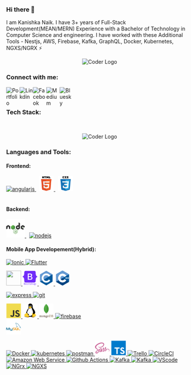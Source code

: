 ### Hi there 👋

I am Kanishka Naik. I have 3+ years of Full-Stack Development(MEAN/MERN) Experience with  a Bachelor of Technology in Computer Science and engineering. I have worked with these Additional Tools - Nestjs, AWS, Firebase, Kafka, GraphQL, Docker, Kubernetes, NGXS/NGRX ⚡ 

<p align="center">
<a  target="blank"><img src="https://user-images.githubusercontent.com/39029787/152688522-8eb6898e-63e3-476d-b902-9e65a65f359d.png" width="320" alt="Coder Logo" /></a>
</p>



<h3 align="left">Connect with me:</h3>


<a href="https://twitter.com/NaikKanishk1831" target="_blank">
  <img align="left" alt="Portfolio" width="36px" src="https://img.icons8.com/?size=100&id=phOKFKYpe00C&format=png&color=000000" />
</a>

<a href="https://www.linkedin.com/in/kanishka-naik-6b5180191" target="_blank">
  <img align="left" alt="Linkdin" width="36px" src="https://img.icons8.com/fluent/48/000000/linkedin.png" />
</a>

<a href="https://www.facebook.com/kanishkabc.kanishk/" target="_blank">
  <img align="left" alt="Facebook" width="36px" src="https://img.icons8.com/fluent/48/000000/facebook-new.png" />
</a>

<a href="https://medium.com/@kanishkanaik97" target="_blank">
  <img align="left" alt="Medium" width="36px" src="https://img.icons8.com/?size=100&id=35858&format=png&color=000000" />
</a>

<a href="https://bsky.app/profile/atomlessmind.bsky.social" target="_blank">
  <img align="left" alt="Bluesky" width="36px" src="https://img.icons8.com/?size=100&id=MGqlXOe8ksH0&format=png&color=228BE6" />
</a>


<!--

<a href="https://tarunaggarwal.tk" target="_blank">
    <img align="left" alt="codeSTACKr | Portfolio" width="36px" src="https://img.icons8.com/fluent/48/000000/portfolio.png" />
</a>
-->

<br />
<br />

<h3 align="left">Tech Stack:</h3> 

<br />

<p align="center">
<a  target="blank"><img src="https://kanishkanaik.dev/assets/techstack.png" width="85%" height="85%" alt="Coder Logo" /></a>
</p>


 
<h3 align="left">Languages and Tools:</h3> 

<h4 align="left">Frontend:</h4>
  <a href="https://angular.io" target="_blank"> <img src="https://user-images.githubusercontent.com/39029787/152689611-a0b1b574-b468-4e3c-b1c8-7467e004d35e.png" alt="angularjs" width="40" height="40"/> </a> &nbsp;
    <a href="https://www.w3.org/html/" target="_blank"> <img src="https://raw.githubusercontent.com/devicons/devicon/master/icons/html5/html5-original-wordmark.svg" alt="html5" width="40" height="40"/> </a> &nbsp;
  <a href="https://www.w3schools.com/css/" target="_blank"> <img src="https://raw.githubusercontent.com/devicons/devicon/master/icons/css3/css3-original-wordmark.svg" alt="css3" width="40" height="40"/> </a>     
 <br /><br />
 
<h4 align="left">Backend:</h4>
 <a href="https://nodejs.org" target="_blank"> <img src="https://raw.githubusercontent.com/devicons/devicon/master/icons/nodejs/nodejs-original-wordmark.svg" alt="nodejs" width="50" height="50"/> </a> &nbsp;
      <a href="https://nestjs.com/" target="_blank"> <img src="https://nestjs.com/img/logo_text.svg" alt="nodejs" width="40" height="40"/> </a>
 <br />
 
<h4 align="left">Mobile App Developement(Hybrid):</h4>
<p align="left"> 
  <a href="https://ionicframework.com/" target="_blank"> <img src="https://user-images.githubusercontent.com/39029787/152690427-7c192bfd-9ebe-440b-b0b2-9690e44db6a8.png" alt="Ionic" width="40" height="40"/> </a> 
  <a href="https://flutter.dev/" target="_blank"> <img src="https://user-images.githubusercontent.com/39029787/152690479-00ca3118-b50d-4d6f-a951-b56c4097f9b9.png" alt="Flutter" width="40" height="40"/> </a>
  
  

  <a href="https://material.angular.io/" target="_blank"> <img src="https://user-images.githubusercontent.com/39029787/152690736-2eef57fb-8547-4226-aa16-571ca3288439.png" width="40" height="40"/> </a>
  <a href="https://getbootstrap.com" target="_blank"> <img src="https://raw.githubusercontent.com/devicons/devicon/master/icons/bootstrap/bootstrap-plain-wordmark.svg" alt="bootstrap" width="40" height="40"/> </a>
  <a href="https://www.cprogramming.com/" target="_blank"> <img src="https://raw.githubusercontent.com/devicons/devicon/master/icons/c/c-original.svg" alt="c" width="40" height="40"/> </a>
  <a href="https://www.w3schools.com/cpp/" target="_blank"> <img src="https://raw.githubusercontent.com/devicons/devicon/master/icons/cplusplus/cplusplus-original.svg" alt="cplusplus" width="40" height="40"/> </a> 
 
  <a href="https://expressjs.com" target="_blank"> <img src="https://user-images.githubusercontent.com/39029787/152690665-cadef1e2-ab34-4976-a393-94ef4658f16e.png" alt="express" width="40" height="40"/> </a> 
  <a href="https://git-scm.com/" target="_blank"> <img src="https://www.vectorlogo.zone/logos/git-scm/git-scm-icon.svg" alt="git" width="40" height="40"/> </a>

  <a href="https://developer.mozilla.org/en-US/docs/Web/JavaScript" target="_blank"> <img src="https://raw.githubusercontent.com/devicons/devicon/master/icons/javascript/javascript-original.svg" alt="javascript" width="40" height="40"/> </a>
  <a href="https://www.linux.org/" target="_blank"> <img src="https://raw.githubusercontent.com/devicons/devicon/master/icons/linux/linux-original.svg" alt="linux" width="40" height="40"/> </a> 
  <a href="https://www.mongodb.com/" target="_blank"> <img src="https://raw.githubusercontent.com/devicons/devicon/master/icons/mongodb/mongodb-original-wordmark.svg" alt="mongodb" width="40" height="40"/> </a> 
  <a href="https://firebase.google.com/" target="_blank"> <img src="https://user-images.githubusercontent.com/39029787/152689867-e02f9bd5-e9ed-4536-b4e2-05ccdacce3ce.png" alt="firebase" width="40" height="40"/> </a>  
  <a href="https://www.mysql.com/" target="_blank"> <img src="https://raw.githubusercontent.com/devicons/devicon/master/icons/mysql/mysql-original-wordmark.svg" alt="mysql" width="40" height="40"/> </a>

   <a href="https://www.docker.com/" target="_blank"> <img src="https://user-images.githubusercontent.com/39029787/152690816-7ce07721-7ff1-458f-8e1c-03481956c689.png" alt="Docker" width="40" height="40"/> </a>
  <a href="https://kubernetes.io/" target="_blank"> <img src="https://user-images.githubusercontent.com/39029787/152690900-ca5c56e4-c21c-47fe-8145-7efdc9d9ab60.png" alt="kubernetes" width="40" height="40"/> </a>
  <a href="https://postman.com" target="_blank"> <img src="https://www.vectorlogo.zone/logos/getpostman/getpostman-icon.svg" alt="postman" width="40" height="40"/> </a> 
  <a href="https://sass-lang.com" target="_blank"> <img src="https://raw.githubusercontent.com/devicons/devicon/master/icons/sass/sass-original.svg" alt="sass" width="40" height="40"/> </a> 
  <a href="https://www.typescriptlang.org/" target="_blank"> <img src="https://raw.githubusercontent.com/devicons/devicon/master/icons/typescript/typescript-original.svg" alt="typescript" width="40" height="40"/> </a> 
<a href="https://trello.com/en" target="_blank"> <img src="https://user-images.githubusercontent.com/39029787/152691016-97a19d5a-af36-4dab-8e49-2eefa2c8bbaf.png" alt="Trello" width="40" height="40"/> </a>
<a href="https://circleci.com/n" target="_blank"> <img src="https://user-images.githubusercontent.com/39029787/152691096-e99fa152-7021-4ce5-ad6d-775d28d4673a.png" alt="CircleCI" width="40" height="40"/> </a>
 <a href="https://aws.amazon.com/" target="_blank"> <img src="https://user-images.githubusercontent.com/39029787/152691174-a5b2d84d-4cbb-45e0-ae8a-428c78321734.png" alt="Amazon Web Service" width="40" height="40"/> </a>
<a href="https://github.com/" target="_blank"> <img src="https://user-images.githubusercontent.com/39029787/152691200-4493a06e-9661-46d7-9f99-f48efab21cab.png" alt="Github Actions" width="40" height="40"/> </a>
  <a href="https://kafka.apache.org/" target="_blank"> <img src="https://user-images.githubusercontent.com/39029787/152691261-58e650f0-3919-40c4-a477-a561a6a1635f.png" alt="Kafka" width="40" height="40"/> </a>
   <a href="https://graphql.org//" target="_blank"> <img src="https://user-images.githubusercontent.com/39029787/152691316-6ff2e8c5-4ddc-47e7-8fbb-690dfa2cac4a.png" alt="Kafka" width="40" height="40"/> </a>
    <a href="https://code.visualstudio.com/" target="_blank"> <img src="https://user-images.githubusercontent.com/39029787/152691362-34441069-ff43-4bde-88f6-cda9b44b128c.png" alt="VScode" width="40" height="40"/> </a>
     <a href="https://ngrx.io/" target="_blank"> <img src="https://user-images.githubusercontent.com/39029787/152691520-c49545ea-6930-496d-9fb6-26f250ac54c2.png" alt="NGrx" width="40" height="40"/> </a>
       <a href="https://www.ngxs.io/" target="_blank"> <img src="https://user-images.githubusercontent.com/39029787/152691534-0c5914fa-93b8-440f-bbfd-ff8986ed2ede.png" alt="NGXS" width="40" height="40"/> </a>
</p>



<!--
**iamkanishka/iamkanishka** is a ✨ _special_ ✨ repository because its `README.md` (this file) appears on your GitHub profile.

I am Kanishka Naik. I have strong media and communication professional with a Master in computer Application focused in Computer Science and engineering. I am an experienced developer skilled in C++, Java, Full Stack Development, MERN, Javascript and its frameworks. My activities are much beyond my stream of education. ⚡ I am involved in a lot of organizational works in college related to clubs, hackathons, fests and workshops and helped in building many communities from scratch.

Full Stack Developer with 6+ years of hands-on experience designing, developing, and implementing applications and solutions using a range of technologies and programming languages.Seeking to leverage broad development experience and hands-on technical expertise in a challenging role as a Full-stack Developer.

Here are some ideas to get you started:

- 🔭 I’m currently working on ...
- 🌱 I’m currently learning ...
- 👯 I’m looking to collaborate on ...
- 🤔 I’m looking for help with ...
- 💬 Ask me about ...
- 📫 How to reach me: ...
- 😄 Pronouns: ...
- ⚡ Fun fact: ...
-->
